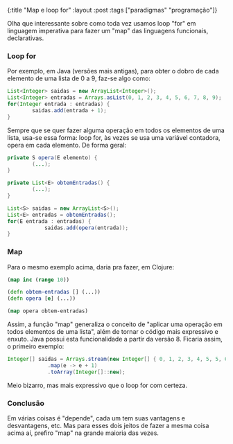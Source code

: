{:title "Map e loop for"
 :layout :post
 :tags  ["paradigmas" "programação"]}

Olha que interessante sobre como toda vez usamos loop "for" em linguagem imperativa para fazer um "map" das linguagens funcionais, declarativas.

### Loop for

Por exemplo, em Java (versões mais antigas), para obter o dobro de cada elemento de uma lista de 0 a 9, faz-se algo como:

```java
List<Integer> saidas = new ArrayList<Integer>();
List<Integer> entradas = Arrays.asList(0, 1, 2, 3, 4, 5, 6, 7, 8, 9);
for(Integer entrada : entradas) {
        saidas.add(entrada + 1);
}
```
Sempre que se quer fazer alguma operação em todos os elementos de uma lista, usa-se essa forma: loop for, às vezes se usa uma variável contadora, opera em cada elemento. De forma geral:

```java
private S opera(E elemento) {
        (...);
}

private List<E> obtemEntradas() {
        (...);
}

List<S> saidas = new ArrayList<S>();
List<E> entradas = obtemEntradas();
for(E entrada : entradas) {
            saidas.add(opera(entrada));
}
```

### Map

Para o mesmo exemplo acima, daria pra fazer, em Clojure:

```clojure
(map inc (range 10))
```

```clojure
(defn obtem-entradas [] (...))
(defn opera [e] (...))

(map opera obtem-entradas)
```

Assim, a função "map" generaliza o conceito de "aplicar uma operação em todos elementos de uma lista", além de tornar o código mais expressivo e enxuto. Java possui esta funcionalidade a partir da versão 8. Ficaria assim, o primeiro exemplo:

```java
Integer[] saidas = Arrays.stream(new Integer[] { 0, 1, 2, 3, 4, 5, 5, 6, 7, 8, 9 })
			 .map(e -> e + 1)
			 .toArray(Integer[]::new);
```

Meio bizarro, mas mais expressivo que o loop for com certeza.

### Conclusão

Em várias coisas é "depende", cada um tem suas vantagens e desvantagens, etc. Mas para esses dois jeitos de fazer a mesma coisa acima aí, prefiro "map" na grande maioria das vezes.